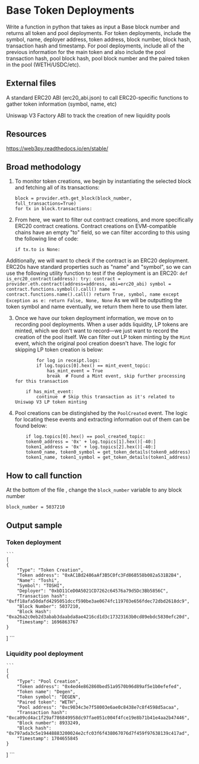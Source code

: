# Base Token Deployments

Write a function in python that takes as input a Base block number and returns all token and
pool deployments. For token deployments, include the symbol, name, deployer address, token
address, block number, block hash, transaction hash and timestamp. For pool deployments,
include all of the previous information for the main token and also include the pool transaction
hash, pool block hash, pool block number and the paired token in the pool (WETH/USDC/etc).

## External files

A standard ERC20 ABI (erc20_abi.json) to call ERC20-specific functions to gather token information (symbol, name, etc)

Uniswap V3 Factory ABI to track the creation of new liquidity pools

## Resources

https://web3py.readthedocs.io/en/stable/

## Broad methodology

1. To monitor token creations, we begin by instantiating the selected block and fetching all of its transactions:
    ```
    block = provider.eth.get_block(block_number, full_transactions=True)
    for tx in block.transactions:
    ```

2. From here, we want to filter out contract creations, and more specifically ERC20 contract creations. Contract creations on EVM-compatible chains have an empty "to" field, so we can filter according to this using the following line of code:
    ```
    if tx.to is None:
    ```
Additionally, we will want to check if the contract is an ERC20 deployment. ERC20s have standard properties such as "name" and "symbol", so we can use the following utility function to test if the deployment is an ERC20:
    ```
    def is_erc20_contract(address):
    try:
        contract = provider.eth.contract(address=address, abi=erc20_abi)
        symbol = contract.functions.symbol().call()
        name = contract.functions.name().call()
        return True, symbol, name
    except Exception as e:
        return False, None, None
    ```
As we will be outputting the token symbol and name eventually, we return them here to use them later.

3. Once we have our token deployment information, we move on to recording pool deployments. When a user adds liquidity, LP tokens are minted, which we don't want to record—we just want to record the creation of the pool itself. We can filter out LP token minting by the `Mint` event, which the original pool creation doesn't have. The logic for skipping LP token creation is below:
    ```
            for log in receipt.logs:
            if log.topics[0].hex() == mint_event_topic:
                has_mint_event = True
                break  # Found a Mint event, skip further processing for this transaction

        if has_mint_event:
            continue  # Skip this transaction as it's related to Uniswap V3 LP token minting
    ```

4. Pool creations can be distingished by the `PoolCreated` event. The logic for locating these events and extracting information out of them can be found below:
    ```
        if log.topics[0].hex() == pool_created_topic:
        token0_address = '0x' + log.topics[1].hex()[-40:]
        token1_address = '0x' + log.topics[2].hex()[-40:]
        token0_name, token0_symbol = get_token_details(token0_address)
        token1_name, token1_symbol = get_token_details(token1_address)
    ```

## How to call function

At the bottom of the file , change the `block_number` variable to any block number
```
block_number = 5037210
```

## Output sample

### Token deployment
    ```
    [
    {
        "Type": "Token Creation",
        "Token address": "0xAC1Bd2486aAf3B5C0fc3Fd868558b082a531B2B4",
        "Name": "Toshi",
        "Symbol": "TOSHI",
        "Deployer": "0xbD11CeD0A5021CD7262c64576a79d5Dc3Bb5856C",
        "Transaction hash": "0xff18afa50dafd4295051dccf590be3ae0674fc119703e656fdec72dbd2618dc9",
        "Block Number": 5037210,
        "Block Hash": "0xa26a2c0eb2d3abab3daabda8ae4216cd1d3c17323163b0cd89ebdc5830efc20d",
        "Timestamp": 1696863767
    }
]
    ```

### Liquidity pool deployment
    ```
    [
    {
        "Type": "Pool Creation",
        "Token address": "0x4ed4e862860bed51a9570b96d89af5e1b0efefed",
        "Token name": "Degen",
        "Token symbol": "DEGEN",
        "Paired token": "WETH",
        "Pool address": "0xc9034c3e7f58003e6ae0c8438e7c8f4598d5acaa",
        "Transaction hash": "0xca09cd4ac1f29af786849958dc97fae051c004f4fce19e8b71b41e4aa2b47446",
        "Block number": 8933249,
        "Block hash": "0x797ada3c5e19448883200024e2cfc03f6f438067076d7f459f97638139c417ad",
        "Timestamp": 1704655845
    }
]
    ```